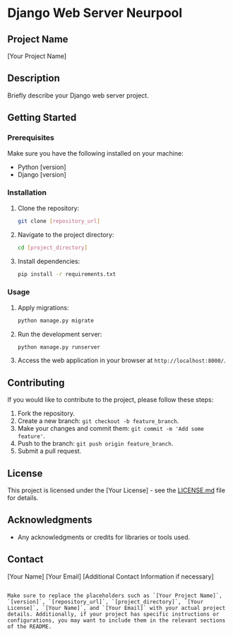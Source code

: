 # Django Web Server Neurpool

## Project Name

[Your Project Name]

## Description

Briefly describe your Django web server project.

## Getting Started

### Prerequisites

Make sure you have the following installed on your machine:

- Python [version]
- Django [version]

### Installation

1. Clone the repository:

   ```bash
   git clone [repository_url]
   ```

2. Navigate to the project directory:

   ```bash
   cd [project_directory]
   ```

3. Install dependencies:

   ```bash
   pip install -r requirements.txt
   ```

### Usage

1. Apply migrations:

   ```bash
   python manage.py migrate
   ```

2. Run the development server:

   ```bash
   python manage.py runserver
   ```

3. Access the web application in your browser at `http://localhost:8000/`.

## Contributing

If you would like to contribute to the project, please follow these steps:

1. Fork the repository.
2. Create a new branch: `git checkout -b feature_branch`.
3. Make your changes and commit them: `git commit -m 'Add some feature'`.
4. Push to the branch: `git push origin feature_branch`.
5. Submit a pull request.

## License

This project is licensed under the [Your License] - see the [LICENSE.md](LICENSE.md) file for details.

## Acknowledgments

- Any acknowledgments or credits for libraries or tools used.

## Contact

[Your Name]
[Your Email]
[Additional Contact Information if necessary]
```

Make sure to replace the placeholders such as `[Your Project Name]`, `[version]`, `[repository_url]`, `[project_directory]`, `[Your License]`, `[Your Name]`, and `[Your Email]` with your actual project details. Additionally, if your project has specific instructions or configurations, you may want to include them in the relevant sections of the README.